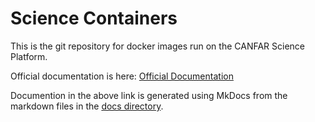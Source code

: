 # Science Containers

This is the git repository for docker images run on the CANFAR Science Platform.

Official documentation is here: [Official Documentation](https://www.opencadc.org/scicon/)

Documention in the above link is generated using MkDocs from the markdown files in the [docs directory](docs).
